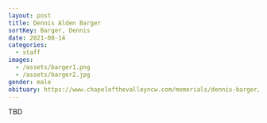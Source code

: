 ```yaml
---
layout: post
title: Dennis Alden Barger
sortKey: Barger, Dennis
date: 2021-08-14
categories:
  - staff
images:
  - /assets/barger1.png
  - /assets/barger2.jpg
gender: male
obituary: https://www.chapelofthevalleyncw.com/memorials/dennis-barger/4698344/
---
```

TBD